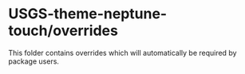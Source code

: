 # USGS-theme-neptune-touch/overrides

This folder contains overrides which will automatically be required by package users.
